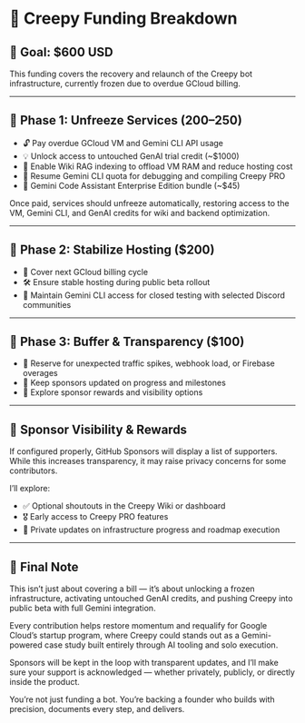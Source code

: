 # 🧮 Creepy Funding Breakdown

## 🎯 Goal: $600 USD

This funding covers the recovery and relaunch of the Creepy bot infrastructure, currently frozen due to overdue GCloud billing.

---

## 🔹 Phase 1: Unfreeze Services ($200–$250)

- 🔓 Pay overdue GCloud VM and Gemini CLI API usage  
- 💡 Unlock access to untouched GenAI trial credit (~$1000)  
- 🧠 Enable Wiki RAG indexing to offload VM RAM and reduce hosting cost  
- 🧪 Resume Gemini CLI quota for debugging and compiling Creepy PRO  
- 🧰 Gemini Code Assistant Enterprise Edition bundle (~$45)

Once paid, services should unfreeze automatically, restoring access to the VM, Gemini CLI, and GenAI credits for wiki and backend optimization.

---

## 🔹 Phase 2: Stabilize Hosting ($200)

- 🧮 Cover next GCloud billing cycle  
- 🛠 Ensure stable hosting during public beta rollout  
- 🧵 Maintain Gemini CLI access for closed testing with selected Discord communities

---

## 🔹 Phase 3: Buffer & Transparency ($100)

- 🧯 Reserve for unexpected traffic spikes, webhook load, or Firebase overages  
- 📢 Keep sponsors updated on progress and milestones  
- 🎁 Explore sponsor rewards and visibility options

---

## 👥 Sponsor Visibility & Rewards

If configured properly, GitHub Sponsors will display a list of supporters. While this increases transparency, it may raise privacy concerns for some contributors.

I’ll explore:
- ✅ Optional shoutouts in the Creepy Wiki or dashboard  
- 🎖️ Early access to Creepy PRO features  
- 🧾 Private updates on infrastructure progress and roadmap execution

---

## 💬 Final Note
This isn’t just about covering a bill — it’s about unlocking a frozen infrastructure, activating untouched GenAI credits, and pushing Creepy into public beta with full Gemini integration.

Every contribution helps restore momentum and requalify for Google Cloud’s startup program, where Creepy could stands out as a Gemini-powered case study built entirely through AI tooling and solo execution.

Sponsors will be kept in the loop with transparent updates, and I’ll make sure your support is acknowledged — whether privately, publicly, or directly inside the product.

You’re not just funding a bot. You’re backing a founder who builds with precision, documents every step, and delivers.
